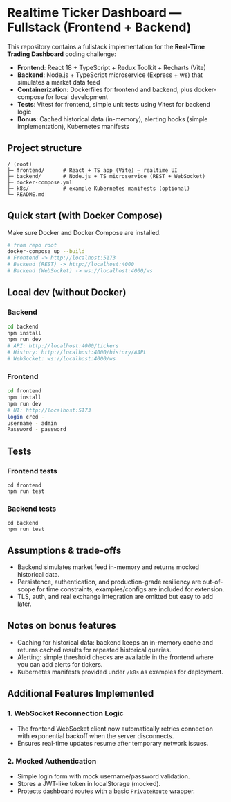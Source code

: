 # Realtime Ticker Dashboard — Fullstack (Frontend + Backend)

This repository contains a fullstack implementation for the **Real-Time Trading Dashboard** coding challenge:
- **Frontend**: React 18 + TypeScript + Redux Toolkit + Recharts (Vite)
- **Backend**: Node.js + TypeScript microservice (Express + ws) that simulates a market data feed
- **Containerization**: Dockerfiles for frontend and backend, plus docker-compose for local development
- **Tests**: Vitest for frontend, simple unit tests using Vitest for backend logic
- **Bonus**: Cached historical data (in-memory), alerting hooks (simple implementation), Kubernetes manifests

## Project structure
```
/ (root)
├─ frontend/      # React + TS app (Vite) — realtime UI
├─ backend/       # Node.js + TS microservice (REST + WebSocket)
├─ docker-compose.yml
├─ k8s/           # example Kubernetes manifests (optional)
└─ README.md
```

## Quick start (with Docker Compose)
Make sure Docker and Docker Compose are installed.

```bash
# from repo root
docker-compose up --build
# Frontend -> http://localhost:5173
# Backend (REST) -> http://localhost:4000
# Backend (WebSocket) -> ws://localhost:4000/ws
```

## Local dev (without Docker)
### Backend
```bash
cd backend
npm install
npm run dev
# API: http://localhost:4000/tickers
# History: http://localhost:4000/history/AAPL
# WebSocket: ws://localhost:4000/ws
```

### Frontend
```bash
cd frontend
npm install
npm run dev
# UI: http://localhost:5173
login cred -
username - admin
Password - password
```

## Tests
### Frontend tests
```
cd frontend
npm run test
```
### Backend tests
```
cd backend
npm run test
```

## Assumptions & trade-offs
- Backend simulates market feed in-memory and returns mocked historical data.
- Persistence, authentication, and production-grade resiliency are out-of-scope for time constraints; examples/configs are included for extension.
- TLS, auth, and real exchange integration are omitted but easy to add later.

## Notes on bonus features
- Caching for historical data: backend keeps an in-memory cache and returns cached results for repeated historical queries.
- Alerting: simple threshold checks are available in the frontend where you can add alerts for tickers.
- Kubernetes manifests provided under `/k8s` as examples for deployment.

## Additional Features Implemented

### 1. WebSocket Reconnection Logic
- The frontend WebSocket client now automatically retries connection with exponential backoff when the server disconnects.
- Ensures real-time updates resume after temporary network issues.

### 2. Mocked Authentication
- Simple login form with mock username/password validation.
- Stores a JWT-like token in localStorage (mocked).
- Protects dashboard routes with a basic `PrivateRoute` wrapper.

